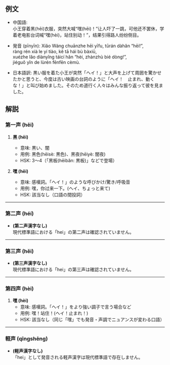## 例文
* 中国語:  
  小王穿着黑(hēi)衣服，突然大喊“嘿(hēi)！”让人吓了一跳，可他还不罢休，学着老电影台词喊“嘿(hèi)，站住别动！”，结果引得路人纷纷侧目。

* 発音 (pīnyīn):
  Xiǎo Wáng chuānzhe hēi yīfu, tūrán dàhǎn “hēi!”,  
  ràng rén xià le yí tiào, kě tā hái bù bàxiū,  
  xuézhe lǎo diànyǐng táicí hǎn “hèi, zhànzhù bié dòng!”,  
  jiéguǒ yǐn de lùrén fēnfēn cèmù.

* 日本語訳:
  黒い服を着た小王が突然「ヘイ！」と大声を上げて周囲を驚かせたかと思うと、今度は古い映画の台詞のように「ヘイ！　止まれ、動くな！」と叫び始めました。そのため道行く人々はみんな振り返って彼を見ました。

## 解説

### 第一声 (hēi)

1. **黑 (hēi)**
   - 意味: 黒い、闇  
   - 用例: 黑色(hēisè: 黒色)、黑夜(hēiyè: 闇夜)  
   - HSK: 3〜4（「黑板(hēibǎn: 黒板)」などで登場）

2. **嘿 (hēi)**
   - 意味: 感嘆詞。「ヘイ！」のような呼びかけ/驚き/呼吸音  
   - 用例: 嘿，你过来一下。(ヘイ、ちょっと来て)  
   - HSK: 該当なし（口語の間投詞）

---

### 第二声 (héí)
- **(第二声漢字なし)**  
  現代標準語における「hei」の第二声は確認されていません。

---

### 第三声 (hěi)
- **(第三声漢字なし)**  
  現代標準語における「hei」の第三声は確認されていません。

---

### 第四声 (hèi)

1. **嘿 (hèi)**  
   - 意味: 感嘆詞。「ヘイ！」をより強い調子で言う場合など  
   - 用例: 嘿！站住！(ヘイ！止まれ！)  
   - HSK: 該当なし（同じ「嘿」でも発音・声調でニュアンスが変わる口語）

---

### 軽声 (qīngshēng)
- **(軽声漢字なし)**  
  「hei」として発音される軽声漢字は現代標準語で存在しません。
